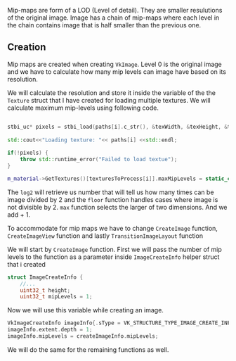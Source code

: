 Mip-maps are form of a LOD (Level of detail). They are smaller resulutions of the original image. Image has a chain of mip-maps where each level in the chain contains image that is half smaller than the previous one.

## Creation

Mip maps are created when creating `VkImage`. Level 0 is the original image and we have to calculate how many mip levels can image have based on its resolution. 

We will calculate the resolution and store it inside the variable of the the `Texture` struct that I have created for loading multiple textures. We will calculate maximum mip-levels using following code.

```c++

stbi_uc* pixels = stbi_load(paths[i].c_str(), &texWidth, &texHeight, &texChanels, STBI_rgb_alpha);  
  
std::cout<<"Loading texture: "<< paths[i] <<std::endl;  
  
if(!pixels) {  
    throw std::runtime_error("Failed to load textue");  
}

m_material->GetTextures()[texturesToProcess[i]].maxMipLevels = static_cast<uint32_t>(std::floor(std::log2(std::max(texWidth,texHeight)))) + 1;;
```

The `log2` will retrieve us number that will tell us how many times can be image divided by 2 and the `floor` function handles cases where image is not divisible by 2. `max` function selects the larger of two dimensions. And we add + 1.

To accommodate for mip maps we have to change `CreateImage` function, `CreateImageView` function and lastly `TransitionImageLayout` function

We will start by `CreateImage` function. First we will pass the number of mip levels to the function as a parameter inside `ImageCreateInfo` helper struct that i created

```c++
struct ImageCreateInfo {  
    //...  
    uint32_t height;  
    uint32_t mipLevels = 1;
```

Now we will use this variable while creating an image.

```c++
VkImageCreateInfo imageInfo{.sType = VK_STRUCTURE_TYPE_IMAGE_CREATE_INFO};
imageInfo.extent.depth = 1;  
imageInfo.mipLevels = createImageInfo.mipLevels;
```

We will do the same for the remaining functions as well.

```c++

```



